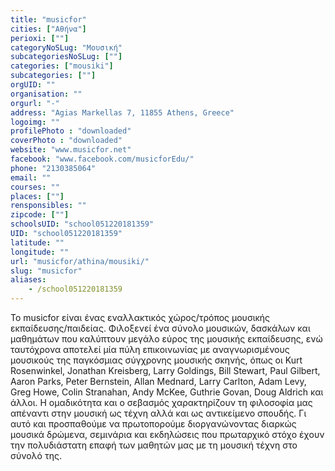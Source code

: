 ```yaml
---
title: "musicfor"
cities: ["Αθήνα"]
perioxi: [""]
categoryNoSLug: "Μουσική"
subcategoriesNoSLug: [""]
categories: ["mousiki"]
subcategories: [""]
orgUID: ""
organisation: ""
orgurl: "-"
address: "Agias Markellas 7, 11855 Athens, Greece"
logoimg: ""
profilePhoto : "downloaded"
coverPhoto : "downloaded"
website: "www.musicfor.net"
facebook: "www.facebook.com/musicforEdu/"
phone: "2130385064"
email: ""
courses: ""
places: [""]
rensponsibles: ""
zipcode: [""]
schoolsUID: "school051220181359"
UID: "school051220181359"
latitude: ""
longitude: ""
url: "musicfor/athina/mousiki/"
slug: "musicfor"
aliases:
    - /school051220181359
---
```





Το musicfor είναι ένας εναλλακτικός χώρος/τρόπος μουσικής εκπαίδευσης/παιδείας. Φιλοξενεί ένα σύνολο μουσικών, δασκάλων και μαθημάτων που καλύπτουν μεγάλο εύρος της μουσικής εκπαίδευσης, ενώ ταυτόχρονα αποτελεί μία πύλη επικοινωνίας με αναγνωρισμένους μουσικούς της παγκόσμιας σύγχρονης μουσικής σκηνής, όπως οι Kurt Rosenwinkel, Jonathan Kreisberg, Larry Goldings, Bill Stewart, Paul Gilbert, Aaron Parks, Peter Bernstein, Allan Mednard, Larry Carlton, Adam Levy, Greg Howe, Colin Stranahan, Andy McKee, Guthrie Govan, Doug Aldrich και άλλοι. Η ομαδικότητα και ο σεβασμός χαρακτηρίζουν τη φιλοσοφία μας απέναντι στην μουσική ως τέχνη αλλά και ως αντικείμενο σπουδής. Γι αυτό και προσπαθούμε να πρωτοπορούμε διοργανώνοντας διαρκώς μουσικά δρώμενα, σεμινάρια και εκδηλώσεις που πρωταρχικό στόχο έχουν την πολυδιάστατη επαφή των μαθητών μας με τη μουσική τέχνη στο σύνολό της.